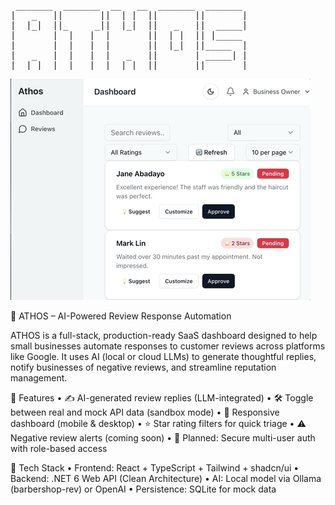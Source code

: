 <pre>
 _______  _______  __   __  _______  _______ 
|   _   ||       ||  | |  ||       ||       |
|  |_|  ||_     _||  |_|  ||   _   ||  _____|
|       |  |   |  |       ||  | |  || |_____ 
|       |  |   |  |       ||  |_|  ||_____  |
|   _   |  |   |  |   _   ||       | _____| |
|__| |__|  |___|  |__| |__||_______||_______| 
</pre>

![prescreenTool](images/demo_ATHOS.gif)

🧠 ATHOS – AI-Powered Review Response Automation

ATHOS is a full-stack, production-ready SaaS dashboard designed to help small businesses automate responses to customer reviews across platforms like Google. It uses AI (local or cloud LLMs) to generate thoughtful replies, notify businesses of negative reviews, and streamline reputation management.

🔧 Features
	•	✍️ AI-generated review replies (LLM-integrated)
	•	🛠 Toggle between real and mock API data (sandbox mode)
	•	📱 Responsive dashboard (mobile & desktop)
	•	⭐ Star rating filters for quick triage
	•	⚠️ Negative review alerts (coming soon)
	•	🔐 Planned: Secure multi-user auth with role-based access

🧰 Tech Stack
	•	Frontend: React + TypeScript + Tailwind + shadcn/ui
	•	Backend: .NET 6 Web API (Clean Architecture)
	•	AI: Local model via Ollama (barbershop-rev) or OpenAI
	•	Persistence: SQLite for mock data

